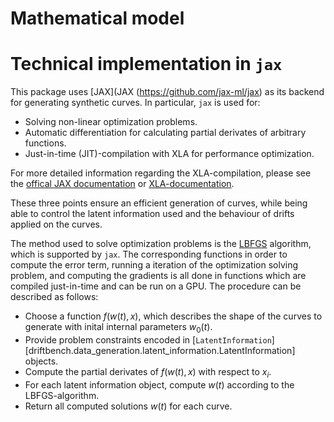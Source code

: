 # Mathematical model


# Technical implementation in `jax`
This package uses [JAX](JAX (https://github.com/jax-ml/jax) as its backend for generating synthetic curves.
In particular, `jax` is used for:

- Solving non-linear optimization problems.
- Automatic differentiation for calculating partial derivates of arbitrary functions.
- Just-in-time (JIT)-compilation with XLA for performance optimization.

For more detailed information regarding the XLA-compilation, please see the 
[offical JAX documentation](https://docs.jax.dev/en/latest/index.html)
or [XLA-documentation](https://openxla.org/xla/tf2xla?hl=en).

These three points ensure an efficient generation of curves, while being
able to control the latent information used and the behaviour of drifts applied
on the curves.

The method used to solve optimization problems is the 
[LBFGS](https://en.wikipedia.org/wiki/Limited-memory_BFGS) algorithm, which is supported by `jax`.
The corresponding functions in order to compute the error term, running a iteration of the
optimization solving problem, and computing the gradients is all done in functions which are 
compiled just-in-time and can be run on a GPU.
The procedure can be described as follows:

- Choose a function $f(w(t), x)$, which describes the shape of the curves to generate with 
inital internal parameters $w_0(t)$.
- Provide problem constraints encoded in
[`LatentInformation`][driftbench.data_generation.latent_information.LatentInformation]
objects.
- Compute the partial derivates of $f(w(t), x)$ with respect to $x_i$.
- For each latent information object, compute $w(t)$ according to the LBFGS-algorithm.
- Return all computed solutions $w(t)$ for each curve.

